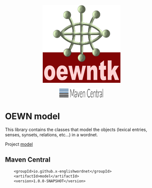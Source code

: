 <p align="center">
<img width="256" height="256" src="images/oewntk.png" alt="XEWN" alt="XEWN">
</p>
<p align="center">
<img width="150"src="images/mavencentral.png" alt="MavenCentral">
</p>

# OEWN model

This library contains the classes that model the objects (lexical entries, senses, synsets, relations, etc...) in a wordnet.

Project [model](https://github.com/x-englishwordnet/model)

## Maven Central

		<groupId>io.github.x-englishwordnet</groupId>
		<artifactId>model</artifactId>
		<version>1.0.0-SNAPSHOT</version>
